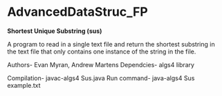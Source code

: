 # AdvancedDataStruc_FP
**Shortest Unique Substring (sus)**

A program to read in a single text file and return the
shortest substring in the text file that only contains
one instance of the string in the file.

Authors- Evan Myran, Andrew Martens
Dependcies- algs4 library

Compilation- javac-algs4 Sus.java
Run command- java-algs4 Sus example.txt

